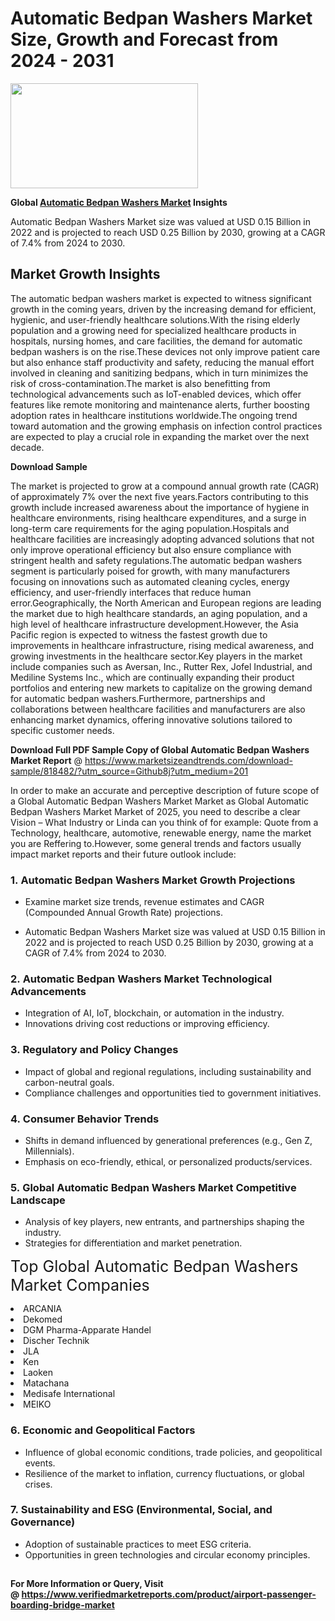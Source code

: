 <H1>Automatic Bedpan Washers Market Size, Growth and Forecast from 2024 - 2031</H1><img class="aligncenter size-medium wp-image-584254" src="https://thirdeyenews.in/wp-content/uploads/2024/09/Global-Market-Research-300x168.jpeg" alt="" width="300" height="168" /><p><strong>Global&nbsp;<a href="https://www.marketsizeandtrends.com/download-sample/818482/?utm_source=Github8j?utm_medium=201">Automatic Bedpan Washers Market</a> Insights</strong></p><p>Automatic Bedpan Washers Market size was valued at USD 0.15 Billion in 2022 and is projected to reach USD 0.25 Billion by 2030, growing at a CAGR of 7.4% from 2024 to 2030.</p><p><h2>Market Growth Insights</h2> <p>The automatic bedpan washers market is expected to witness significant growth in the coming years, driven by the increasing demand for efficient, hygienic, and user-friendly healthcare solutions.With the rising elderly population and a growing need for specialized healthcare products in hospitals, nursing homes, and care facilities, the demand for automatic bedpan washers is on the rise.These devices not only improve patient care but also enhance staff productivity and safety, reducing the manual effort involved in cleaning and sanitizing bedpans, which in turn minimizes the risk of cross-contamination.The market is also benefitting from technological advancements such as IoT-enabled devices, which offer features like remote monitoring and maintenance alerts, further boosting adoption rates in healthcare institutions worldwide.The ongoing trend toward automation and the growing emphasis on infection control practices are expected to play a crucial role in expanding the market over the next decade.</p> <p><strong>Download Sample</strong></p> <p>The market is projected to grow at a compound annual growth rate (CAGR) of approximately 7% over the next five years.Factors contributing to this growth include increased awareness about the importance of hygiene in healthcare environments, rising healthcare expenditures, and a surge in long-term care requirements for the aging population.Hospitals and healthcare facilities are increasingly adopting advanced solutions that not only improve operational efficiency but also ensure compliance with stringent health and safety regulations.The automatic bedpan washers segment is particularly poised for growth, with many manufacturers focusing on innovations such as automated cleaning cycles, energy efficiency, and user-friendly interfaces that reduce human error.Geographically, the North American and European regions are leading the market due to high healthcare standards, an aging population, and a high level of healthcare infrastructure development.However, the Asia Pacific region is expected to witness the fastest growth due to improvements in healthcare infrastructure, rising medical awareness, and growing investments in the healthcare sector.Key players in the market include companies such as Aversan, Inc., Rutter Rex, Jofel Industrial, and Mediline Systems Inc., which are continually expanding their product portfolios and entering new markets to capitalize on the growing demand for automatic bedpan washers.Furthermore, partnerships and collaborations between healthcare facilities and manufacturers are also enhancing market dynamics, offering innovative solutions tailored to specific customer needs.<p><span class=""><strong>Download Full PDF Sample Copy of Global Automatic Bedpan Washers Market Report</strong> @ <a href="https://www.marketsizeandtrends.com/download-sample/818482/?utm_source=Github8j?utm_medium=201" target="_blank">https://www.marketsizeandtrends.com/download-sample/818482/?utm_source=Github8j?utm_medium=201</a></span></p><p>In order to make an accurate and perceptive description of future scope of a Global&nbsp;Automatic Bedpan Washers Market Market as Global&nbsp;Automatic Bedpan Washers Market Market of 2025, you need to describe a clear Vision &ndash; What Industry or Linda can you think of for example: Quote from a Technology, healthcare, automotive, renewable energy, name the market you are Reffering to.However, some general trends and factors usually impact market reports and their future outlook include:</p><h3>1.&nbsp;<strong>Automatic Bedpan Washers Market Growth Projections</strong></h3><ul><li>Examine market size trends, revenue estimates and CAGR (Compounded Annual Growth Rate) projections.</li><li><p>Automatic Bedpan Washers Market size was valued at USD 0.15 Billion in 2022 and is projected to reach USD 0.25 Billion by 2030, growing at a CAGR of 7.4% from 2024 to 2030.</p></li></ul><h3>2.&nbsp;<strong>Automatic Bedpan Washers Market Technological Advancements</strong></h3><ul><li>Integration of AI, IoT, blockchain, or automation in the industry.</li><li>Innovations driving cost reductions or improving efficiency.</li></ul><h3>3.&nbsp;<strong>Regulatory and Policy Changes</strong></h3><ul><li>Impact of global and regional regulations, including sustainability and carbon-neutral goals.</li><li>Compliance challenges and opportunities tied to government initiatives.</li></ul><h3>4.&nbsp;<strong>Consumer Behavior Trends</strong></h3><ul><li>Shifts in demand influenced by generational preferences (e.g., Gen Z, Millennials).</li><li>Emphasis on eco-friendly, ethical, or personalized products/services.</li></ul><h3>5.&nbsp;<strong>Global Automatic Bedpan Washers Market Competitive Landscape</strong></h3><ul><li>Analysis of key players, new entrants, and partnerships shaping the industry.</li><li>Strategies for differentiation and market penetration.</li></ul><p data-pm-slice="1 1 []"><span style="color: inherit; font-family: inherit; font-size: 25px;">Top Global Automatic Bedpan Washers Market Companies</span></p><div class="" data-test-id=""><p><li>ARCANIA</li><li> Dekomed</li><li> DGM Pharma-Apparate Handel</li><li> Discher Technik</li><li> JLA</li><li> Ken</li><li> Laoken</li><li> Matachana</li><li> Medisafe International</li><li> MEIKO</li></p></div><h3>6.&nbsp;<strong>Economic and Geopolitical Factors</strong></h3><ul><li>Influence of global economic conditions, trade policies, and geopolitical events.</li><li>Resilience of the market to inflation, currency fluctuations, or global crises.</li></ul><h3>7.&nbsp;<strong>Sustainability and ESG (Environmental, Social, and Governance)</strong></h3><ul><li>Adoption of sustainable practices to meet ESG criteria.</li><li>Opportunities in green technologies and circular economy principles.</li></ul><h2><strong style="font-size: 14px;">For More Information or Query, Visit @&nbsp;</strong><a style="background-color: #ffffff; font-size: 14px;" href="https://www.marketsizeandtrends.com/report/automatic-bedpan-washers-market/" target="_blank">https://www.verifiedmarketreports.com/product/airport-passenger-boarding-bridge-market</a></h2>